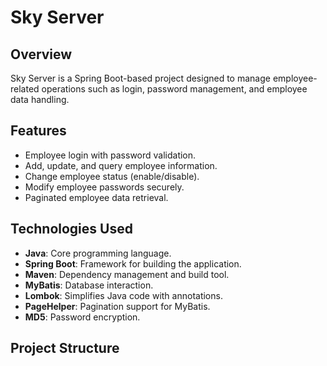 # Sky Server

## Overview
Sky Server is a Spring Boot-based project designed to manage employee-related operations such as login, password management, and employee data handling.

## Features
- Employee login with password validation.
- Add, update, and query employee information.
- Change employee status (enable/disable).
- Modify employee passwords securely.
- Paginated employee data retrieval.

## Technologies Used
- **Java**: Core programming language.
- **Spring Boot**: Framework for building the application.
- **Maven**: Dependency management and build tool.
- **MyBatis**: Database interaction.
- **Lombok**: Simplifies Java code with annotations.
- **PageHelper**: Pagination support for MyBatis.
- **MD5**: Password encryption.

## Project Structure
